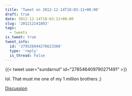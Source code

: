 ```yaml
---
title: 'Tweet on 2012-12-14T18:03:11+00:00'
draft: true
date: 2012-12-14T18:03:11+00:00
slug: '201212141803'
tags:
  - tweets
is_tweet: true
tweet_info:
  id: '279526944276623360'
  type: 'reply'
  is_thread: False
---
```




{{< tweet user="sundarnut" id="278546409790271491" >}}

lol. That must me one of my 1 million brothers ;)

[Discussion](https://x.com/sytelus/status/279526944276623360)
